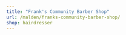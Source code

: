 ```yaml
---
title: "Frank's Community Barber Shop"
url: /malden/franks-community-barber-shop/
shop: hairdresser
---
```

